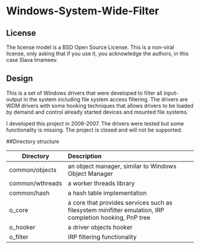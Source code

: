 # Windows-System-Wide-Filter

## License
  The license model is a BSD Open Source License. This is a non-viral license, only asking that if you use it, you acknowledge the authors, in this case Slava Imameev.

## Design
  This is a set of Windows drivers that were developed to filter all input-output in the system including file system access filtering. The drivers are WDM drivers with some hooking techniques that allows drivers to be loaded by demand and control already started devices and mounted file systems.  
  
  I developed this project in 2006-2007. The drivers were tested but some functionality is missing. The project is closed and will not be supported.  
  
##Directory structure

| Directory | Description|
| ------------- |:-------------|
| common/objects | an object manager, similar to Windows Object Manager|
| common/wthreads | a worker threads library |
| common/hash | a hash table implementation |
| o_core | a core that provides services such as filesystem minifilter emulation, IRP completion hooking, PnP tree |
| o_hooker | a driver objects hooker |
| o_filter | IRP filtering functionality | 

